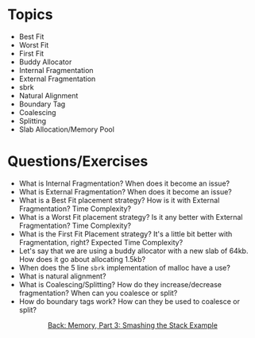 # Topics
* Best Fit
* Worst Fit
* First Fit
* Buddy Allocator
* Internal Fragmentation
* External Fragmentation
* sbrk
* Natural Alignment
* Boundary Tag
* Coalescing
* Splitting
* Slab Allocation/Memory Pool

# Questions/Exercises
* What is Internal Fragmentation? When does it become an issue?
* What is External Fragmentation? When does it become an issue?
* What is a Best Fit placement strategy? How is it with External Fragmentation? Time Complexity?
* What is a Worst Fit placement strategy? Is it any better with External Fragmentation? Time Complexity?
* What is the First Fit Placement strategy? It's a little bit better with Fragmentation, right? Expected Time Complexity?
* Let's say that we are using a buddy allocator with a new slab of 64kb. How does it go about allocating 1.5kb?
* When does the 5 line `sbrk` implementation of malloc have a use?
* What is natural alignment?
* What is Coalescing/Splitting? How do they increase/decrease fragmentation? When can you coalesce or split?
* How do boundary tags work? How can they be used to coalesce or split?

<div align="center">
<a href="https://github.com/angrave/SystemProgramming/wiki/Memory%2C-Part-3%3A-Smashing-the-Stack-Example">
Back: Memory, Part 3: Smashing the Stack Example
</a>
</div>